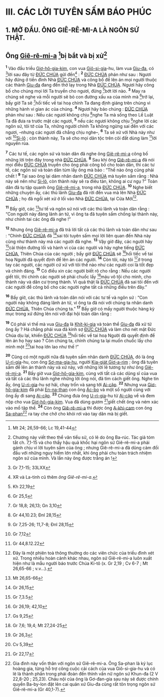 # III. CÁC LỜI TUYÊN SẤM BÁO PHÚC

## 1. MỞ ĐẦU. ÔNG GIÊ-RÊ-MI-A LÀ NGÔN SỨ THẬT.

## Ông [Giê-rê-mi-a]() [^1*]bị bắt và bị xử[^1]
<sup><b>1</b></sup> Vào đầu triều [Giơ-hô-gia-kim](), con vua [Giô-si-gia]()-hu, làm vua [Giu-đa](), có [^2*]lời sau đây từ [ĐỨC CHÚA]() gửi đến[^2] : <sup><b>2</b></sup> [ĐỨC CHÚA]() phán như sau : Ngươi hãy đứng ở tiền đình Nhà [ĐỨC CHÚA]() và công bố để lên án mọi người thuộc các thành [Giu-đa]() đang đến thờ lạy trong Nhà [ĐỨC CHÚA](). Ngươi hãy công bố cho chúng mọi lời Ta truyền cho ngươi, đừng [^3*]bớt lời nào. <sup><b>3</b></sup> May ra chúng sẽ nghe và mỗi người sẽ bỏ con đường xấu xa của mình mà [^4*]trở lại, bấy giờ Ta sẽ [^5*]hối tiếc về tai hoạ chính Ta đang định giáng trên chúng vì những hành vi gian ác của chúng. <sup><b>4</b></sup> Ngươi hãy bảo chúng : [ĐỨC CHÚA]() phán như sau : Nếu các ngươi không chịu [^6*]nghe Ta mà sống theo Lề Luật Ta đã đưa ra trước mặt các ngươi, <sup><b>5</b></sup> nếu các ngươi không chịu [^7*]nghe lời các ngôn sứ, tôi tớ của Ta, những người chính Ta không ngừng sai đến với các ngươi, –nhưng các ngươi đã chẳng chịu nghe–, <sup><b>6</b></sup> Ta sẽ xử với Nhà này như với [^8*][Si-lô]() ; còn thành này, Ta sẽ cho mọi dân tộc trên cõi đất dùng làm [^9*]lời nguyền rủa.

<sup><b>7</b></sup> Các tư tế, các ngôn sứ và toàn dân đã nghe ông [Giê-rê-mi-a]() công bố những lời trên đây trong nhà [ĐỨC CHÚA](). <sup><b>8</b></sup> Sau khi ông [Giê-rê-mi-a]() đã nói mọi điều [ĐỨC CHÚA]() truyền cho ông phải công bố cho toàn dân, thì các tư tế, các ngôn sứ và toàn dân túm lấy ông mà bảo : “Thế nào ông cũng phải chết ! <sup><b>9</b></sup> Tại sao ông lại dám nhân danh [ĐỨC CHÚA]() mà tuyên sấm rằng : Nhà này sẽ nên như [Si-lô](), còn thành này sẽ ra điêu tàn, không ai cư ngụ ?” Toàn dân đã tụ tập quanh ông [Giê-rê-mi-a](), trong nhà [ĐỨC CHÚA](). <sup><b>10</b></sup> Nghe biết những chuyện ấy, các thủ lãnh [Giu-đa]() đã rời đền vua mà lên Nhà [ĐỨC CHÚA]() ; họ đã ngồi xét xử ở lối vào Nhà [ĐỨC CHÚA](), tại Cửa Mới[^3].

<sup><b>11</b></sup> Bấy giờ, các [^10*]tư tế và ngôn sứ nói với các thủ lãnh và toàn dân rằng : “Con người này đáng lãnh án tử, vì ông ta đã tuyên sấm chống lại thành này, như chính tai các ông đã nghe !”

<sup><b>12</b></sup> Nhưng ông [Giê-rê-mi-a]() đã trả lời tất cả các thủ lãnh và toàn dân như sau : “Chính [ĐỨC CHÚA]() đã [^11*]sai tôi tuyên sấm mọi lời liên quan đến Nhà này cũng như thành này mà các người đã nghe. <sup><b>13</b></sup> Vậy giờ đây, các người hãy [^12*]cải thiện đường lối và hành vi của các người và hãy nghe tiếng [ĐỨC CHÚA](), Thiên Chúa của các người ; bấy giờ [ĐỨC CHÚA]() sẽ [^13*]hối tiếc về tai hoạ Người đã quyết định để lên án các người. <sup><b>14</b></sup> Còn tôi, này tôi [^14*]ở trong tay các người, các người cứ xử với tôi thế nào như các người coi là tốt đẹp và chính đáng. <sup><b>15</b></sup> Có điều xin các người biết rõ cho rằng : Nếu các người giết tôi, thì chính các người sẽ phải chuốc lấy [^15*]máu vô tội cho mình, cho thành này và dân cư trong thành. Vì quả thật là [ĐỨC CHÚA]() đã sai tôi đến với các người để công bố cho các người nghe tất cả những điều trên đây.”

<sup><b>16</b></sup> Bấy giờ, các thủ lãnh và toàn dân nói với các tư tế và ngôn sứ : “Con người này không đáng lãnh án tử, vì ông ta đã nói với chúng ta nhân danh [ĐỨC CHÚA](), Thiên Chúa chúng ta.” <sup><b>17</b></sup> Bấy giờ có mấy người thuộc hàng kỳ mục trong xứ đứng lên nói với đại hội toàn dân rằng :

<sup><b>19</b></sup> Có phải vì thế mà vua [Giu-đa]() là [Khít-ki-gia]() và toàn thể [Giu-đa]() đã xử tử ông ấy ? Há chẳng phải vua đã kính sợ [ĐỨC CHÚA]() và làm cho nét mặt Đức Chúa dịu lại, khiến [ĐỨC CHÚA]() [^17*]hối tiếc về tai hoạ Người đã quyết định để lên án họ hay sao ? Còn chúng ta, chính chúng ta lại muốn chuốc lấy cho mình một [^18*]tai hoạ lớn lao như thế !”

<sup><b>20</b></sup> Cũng có một người nữa đã tuyên sấm nhân danh [ĐỨC CHÚA](), đó là ông [U-ri-gia]()-hu, con ông [Sơ-ma-gia-hu](), người [Kia-giát Giơ-a-rim]() ; ông đã tuyên sấm để lên án thành này và xứ này, với những lời lẽ tương tự như ông [Giê-rê-mi-a](). <sup><b>21</b></sup> Bấy giờ vua [Giơ-hô-gia-kim](), cùng với tất cả các dũng sĩ của vua và tất cả các thủ lãnh nghe những lời ông nói, đã tìm cách giết ông. Nghe tin ấy, ông [U-ri-gia]()-hu sợ hãi, chạy trốn và sang tới [Ai-cập](). <sup><b>22</b></sup> Nhưng vua [Giơ-hô-gia-kim]() đã phái [En-na-than]() con ông [Ác-bo]() và một số người cùng với ông ấy đi sang [Ai-cập](). <sup><b>23</b></sup> Chúng đưa ông [U-ri-gia]()-hu từ [Ai-cập]() về và đem nộp cho vua [Giơ-hô-gia-kim](). Vua đã dùng gươm [^19*]giết chết ông và ném xác vào mồ tập thể. <sup><b>24</b></sup> Còn ông [Giê-rê-mi-a]() thì được ông [A-khi-cam]() con ông [Sa-phan]()[^5] ra tay che chở cho khỏi rơi vào tay dân mà bị giết.

[^1]: Chương này viết theo thể văn tiểu sử, có lẽ do ông Ba-rúc. Tác giả tóm tắt ch. 7,1-15 và cho thấy hậu quả khốc hại ngôn sứ Giê-rê-mi-a phải gánh chịu vì lời tuyên sấm của ông ; nhưng Giê-rê-mi-a đã dũng cảm đối đầu với những nguy hiểm lớn nhất, khi ông phải chu toàn trách nhiệm ngôn sứ của mình. Và lần này ông được trắng án !
[^2]: XR và La-tinh cũ thêm *ông Giê-rê-mi-a*.
[^3]: Đây là một phiên toà thông thường do các viên chức của triều đình xét xử. Trong nhiều hoàn cảnh khác nhau, ngôn sứ Giê-rê-mi-a luôn xuất hiện như là mẫu người báo trước Chúa Ki-tô (x. Gr 2,19 ; Cv 6-7 ; Mt 26,65-66 ; v.v...).
[^5]: Gia đình này vốn thân với ngôn sứ Giê-rê-mi-a. Ông Sa-phan là ký lục hoàng gia, từng hỗ trợ công cuộc cải cách của vua Giô-si-gia-hu và có lẽ là thành phần trong phái đoàn đến thỉnh vấn nữ ngôn sứ Khun-đa (2 V 22,8-20 ; 25,23). Cháu nội của ông là Gơ-đan-gia sau này sẽ được chính quyền Ba-by-lon đặt lên cai quản xứ Giu-đa cũng rất tôn trọng ngôn sứ Giê-rê-mi-a (Gr 40,1-7).
[^1*]: Mt 24; 26,59-66; Lc 19,41-44
[^2*]: Gr 7,1-15; 33LXX
[^3*]: Kh 22,19
[^4*]: Gr 25,5
[^5*]: Gr 18,8; 26,13; Gn 3,10
[^6*]: Gr 44,10.23; Đnl 28,15
[^7*]: Gr 7,25-26; 11,7-8; Đnl 28,15
[^8*]: Gr 7,12
[^9*]: Gr 44,8.12.22
[^10*]: Mt 26,65-66
[^11*]: Gr 26,15
[^12*]: Gr 7,3.5
[^13*]: Gr 26,19; 42,10
[^14*]: Gs 9,25
[^15*]: Gr 7,6; 19,4; Mt 27,24-25
[^17*]: Gr 26,3
[^18*]: Cv 5,39
[^19*]: Gr 22,17